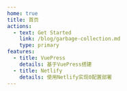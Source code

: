 ```yaml
---
home: true
title: 首页
actions:
  - text: Get Started
    link: /blog/garbage-collection.md
    type: primary
features:
  - title: VuePress
    details: 基于VuePress搭建
  - title: Netlify
    details: 使用Netlify实现0配置部署
---
```


<!-- 本站基于[VuePress](https://vuepress.vuejs.org/zh/)搭建，使用[Netlify](https://app.netlify.com/)完成静态资源部部署。 -->
